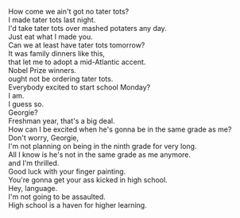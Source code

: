 

How come we ain't got no tater tots?     
I made tater tots last night.    
I'd take tater tots over mashed potaters any day.    
Just eat what I made you.    
Can we at least have tater tots tomorrow?    
It was family dinners like this,    
that let me to adopt a mid-Atlantic accent.    
Nobel Prize winners.    
ought not be ordering tater tots.    
Everybody excited to start school Monday?    
I am.    
I guess so.    
Georgie?    
Freshman year, that's a big deal.    
How can I be excited when he's gonna be in the same grade as me?    
Don't worry, Georgie,     
I'm not planning on being in the ninth grade for very long.    
All I know is he's not in the same grade as me anymore.    
and I'm thrilled.    
Good luck with your finger painting.    
You're gonna get your ass kicked in high school.    
Hey, language.    
I'm not going to be assaulted.    
High school is a haven for higher learning.    




